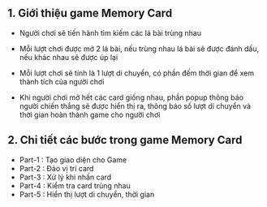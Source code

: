 ## 1. Giới thiệu game Memory Card
- Người chơi sẽ tiến hành tìm kiếm các lá bài trùng nhau

- Mỗi lượt chơi được mở 2 lá bài, nếu trùng nhau lá bài sẽ được đánh dấu, nếu khác nhau sẽ được úp lại

- Mỗi lượt chơi sẽ tính là 1 lượt di chuyển, có phần đếm thời gian để xem thành tích của người chơi

- Khi người chơi mở hết các card giống nhau, phần popup thông báo người chiến thắng sẽ được hiển thị ra, thông báo số lượt di chuyển và thời gian hoàn thành game cho người chơi

## 2. Chi tiết các bước trong game Memory Card

- Part-1 : Tạo giao diện cho Game
- Part-2 : Đảo vị trí card
- Part-3 : Xử lý khi nhấn card
- Part-4 : Kiểm tra card trùng nhau
- Part-5 : Hiển thị lượt di chuyển, thời gian
